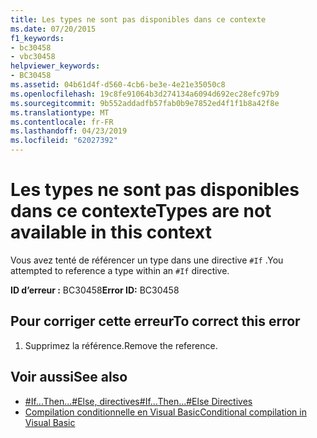 ```yaml
---
title: Les types ne sont pas disponibles dans ce contexte
ms.date: 07/20/2015
f1_keywords:
- bc30458
- vbc30458
helpviewer_keywords:
- BC30458
ms.assetid: 04b61d4f-d560-4cb6-be3e-4e21e35050c8
ms.openlocfilehash: 19c8fe91064b3d274134a6094d692ec28efc97b9
ms.sourcegitcommit: 9b552addadfb57fab0b9e7852ed4f1f1b8a42f8e
ms.translationtype: MT
ms.contentlocale: fr-FR
ms.lasthandoff: 04/23/2019
ms.locfileid: "62027392"
---
```

# <a name="types-are-not-available-in-this-context"></a><span data-ttu-id="ee9ee-102">Les types ne sont pas disponibles dans ce contexte</span><span class="sxs-lookup"><span data-stu-id="ee9ee-102">Types are not available in this context</span></span>
<span data-ttu-id="ee9ee-103">Vous avez tenté de référencer un type dans une directive `#If` .</span><span class="sxs-lookup"><span data-stu-id="ee9ee-103">You attempted to reference a type within an `#If` directive.</span></span>  
  
 <span data-ttu-id="ee9ee-104">**ID d’erreur :** BC30458</span><span class="sxs-lookup"><span data-stu-id="ee9ee-104">**Error ID:** BC30458</span></span>  
  
## <a name="to-correct-this-error"></a><span data-ttu-id="ee9ee-105">Pour corriger cette erreur</span><span class="sxs-lookup"><span data-stu-id="ee9ee-105">To correct this error</span></span>  
  
1. <span data-ttu-id="ee9ee-106">Supprimez la référence.</span><span class="sxs-lookup"><span data-stu-id="ee9ee-106">Remove the reference.</span></span>  
  
## <a name="see-also"></a><span data-ttu-id="ee9ee-107">Voir aussi</span><span class="sxs-lookup"><span data-stu-id="ee9ee-107">See also</span></span>

- [<span data-ttu-id="ee9ee-108">#If...Then...#Else, directives</span><span class="sxs-lookup"><span data-stu-id="ee9ee-108">#If...Then...#Else Directives</span></span>](../../visual-basic/language-reference/directives/if-then-else-directives.md)
- [<span data-ttu-id="ee9ee-109">Compilation conditionnelle en Visual Basic</span><span class="sxs-lookup"><span data-stu-id="ee9ee-109">Conditional compilation in Visual Basic</span></span>](~/docs/visual-basic/programming-guide/program-structure/conditional-compilation.md)
